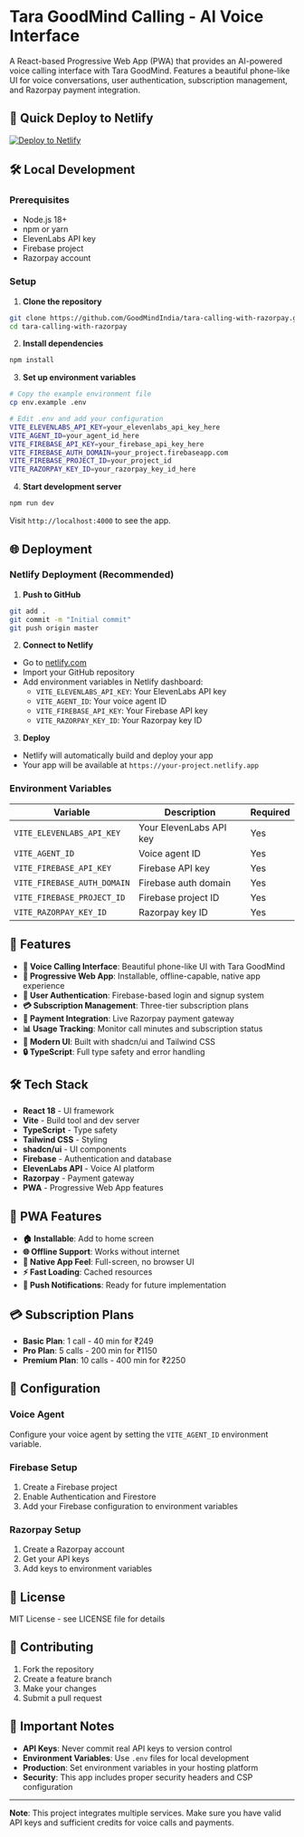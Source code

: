 # Tara GoodMind Calling - AI Voice Interface

A React-based Progressive Web App (PWA) that provides an AI-powered voice calling interface with Tara GoodMind. Features a beautiful phone-like UI for voice conversations, user authentication, subscription management, and Razorpay payment integration.

## 🚀 Quick Deploy to Netlify

[![Deploy to Netlify](https://www.netlify.com/img/deploy/button.svg)](https://app.netlify.com/start/deploy?repository=https://github.com/GoodMindIndia/tara-calling-with-razorpay)

## 🛠️ Local Development

### Prerequisites
- Node.js 18+ 
- npm or yarn
- ElevenLabs API key
- Firebase project
- Razorpay account

### Setup

1. **Clone the repository**
```bash
git clone https://github.com/GoodMindIndia/tara-calling-with-razorpay.git
cd tara-calling-with-razorpay
```

2. **Install dependencies**
```bash
npm install
```

3. **Set up environment variables**
```bash
# Copy the example environment file
cp env.example .env

# Edit .env and add your configuration
VITE_ELEVENLABS_API_KEY=your_elevenlabs_api_key_here
VITE_AGENT_ID=your_agent_id_here
VITE_FIREBASE_API_KEY=your_firebase_api_key_here
VITE_FIREBASE_AUTH_DOMAIN=your_project.firebaseapp.com
VITE_FIREBASE_PROJECT_ID=your_project_id
VITE_RAZORPAY_KEY_ID=your_razorpay_key_id_here
```

4. **Start development server**
```bash
npm run dev
```

Visit `http://localhost:4000` to see the app.

## 🌐 Deployment

### Netlify Deployment (Recommended)

1. **Push to GitHub**
```bash
git add .
git commit -m "Initial commit"
git push origin master
```

2. **Connect to Netlify**
- Go to [netlify.com](https://netlify.com)
- Import your GitHub repository
- Add environment variables in Netlify dashboard:
  - `VITE_ELEVENLABS_API_KEY`: Your ElevenLabs API key
  - `VITE_AGENT_ID`: Your voice agent ID
  - `VITE_FIREBASE_API_KEY`: Your Firebase API key
  - `VITE_RAZORPAY_KEY_ID`: Your Razorpay key ID

3. **Deploy**
- Netlify will automatically build and deploy your app
- Your app will be available at `https://your-project.netlify.app`

### Environment Variables

| Variable | Description | Required |
|----------|-------------|----------|
| `VITE_ELEVENLABS_API_KEY` | Your ElevenLabs API key | Yes |
| `VITE_AGENT_ID` | Voice agent ID | Yes |
| `VITE_FIREBASE_API_KEY` | Firebase API key | Yes |
| `VITE_FIREBASE_AUTH_DOMAIN` | Firebase auth domain | Yes |
| `VITE_FIREBASE_PROJECT_ID` | Firebase project ID | Yes |
| `VITE_RAZORPAY_KEY_ID` | Razorpay key ID | Yes |

## 🎯 Features

- **🎤 Voice Calling Interface**: Beautiful phone-like UI with Tara GoodMind
- **📱 Progressive Web App**: Installable, offline-capable, native app experience
- **🔐 User Authentication**: Firebase-based login and signup system
- **💳 Subscription Management**: Three-tier subscription plans
- **💸 Payment Integration**: Live Razorpay payment gateway
- **📊 Usage Tracking**: Monitor call minutes and subscription status
- **🎨 Modern UI**: Built with shadcn/ui and Tailwind CSS
- **🔒 TypeScript**: Full type safety and error handling

## 🛠️ Tech Stack

- **React 18** - UI framework
- **Vite** - Build tool and dev server
- **TypeScript** - Type safety
- **Tailwind CSS** - Styling
- **shadcn/ui** - UI components
- **Firebase** - Authentication and database
- **ElevenLabs API** - Voice AI platform
- **Razorpay** - Payment gateway
- **PWA** - Progressive Web App features

## 📱 PWA Features

- **🏠 Installable**: Add to home screen
- **🌐 Offline Support**: Works without internet
- **📱 Native App Feel**: Full-screen, no browser UI
- **⚡ Fast Loading**: Cached resources
- **🔔 Push Notifications**: Ready for future implementation

## 💳 Subscription Plans

- **Basic Plan**: 1 call - 40 min for ₹249
- **Pro Plan**: 5 calls - 200 min for ₹1150
- **Premium Plan**: 10 calls - 400 min for ₹2250

## 🔧 Configuration

### Voice Agent
Configure your voice agent by setting the `VITE_AGENT_ID` environment variable.

### Firebase Setup
1. Create a Firebase project
2. Enable Authentication and Firestore
3. Add your Firebase configuration to environment variables

### Razorpay Setup
1. Create a Razorpay account
2. Get your API keys
3. Add keys to environment variables

## 📄 License

MIT License - see LICENSE file for details

## 🤝 Contributing

1. Fork the repository
2. Create a feature branch
3. Make your changes
4. Submit a pull request

## 🚨 Important Notes

- **API Keys**: Never commit real API keys to version control
- **Environment Variables**: Use `.env` files for local development
- **Production**: Set environment variables in your hosting platform
- **Security**: This app includes proper security headers and CSP configuration

---

**Note**: This project integrates multiple services. Make sure you have valid API keys and sufficient credits for voice calls and payments.
